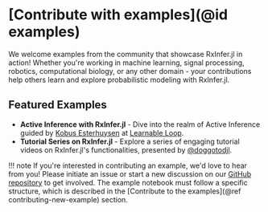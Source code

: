 # [Contribute with examples](@id examples)

We welcome examples from the community that showcase RxInfer.jl in action! Whether you're working in machine learning, signal processing, robotics, computational biology, or any other domain - your contributions help others learn and explore probabilistic modeling with RxInfer.jl.

## Featured Examples

- **Active Inference with RxInfer.jl** - Dive into the realm of Active Inference guided by [Kobus Esterhuysen](https://www.linkedin.com/in/kobusesterhuysen/) at [Learnable Loop](https://learnableloop.com/#category=RxInfer).
- **Tutorial Series on RxInfer.jl** - Explore a series of engaging tutorial videos on RxInfer.jl's functionalities, presented by [@doggotodjl](https://www.youtube.com/@doggodotjl/search?query=RxInfer).

!!! note 
    If you're interested in contributing an example, we'd love to hear from you! Please initiate an issue or start a new discussion on our [GitHub repository](https://github.com/reactivebayes/RxInfer.jl) to get involved. The example notebook must follow a specific structure, which is described in the [Contribute to the examples](@ref contributing-new-example) section.
